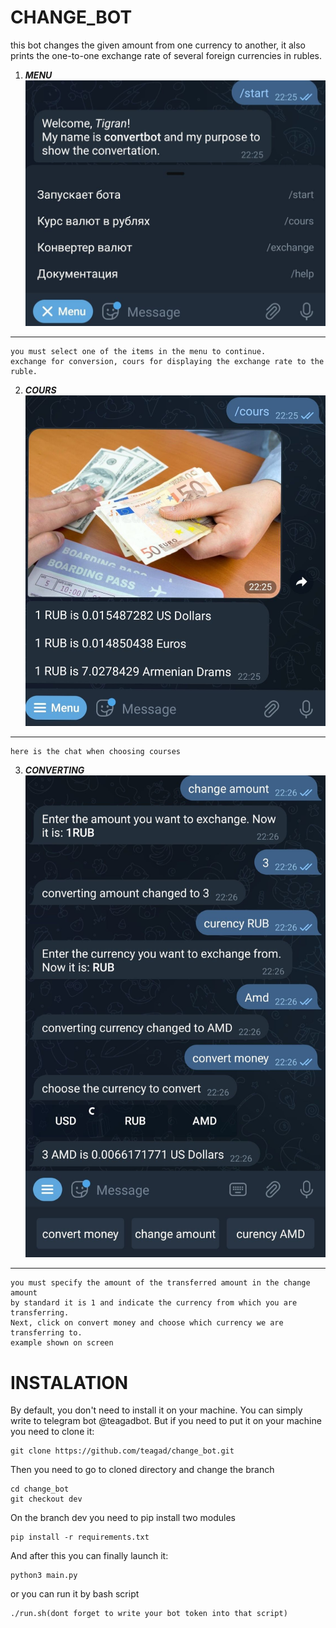 CHANGE_BOT
===

this bot changes the given amount from one currency to another, 
it also prints the one-to-one exchange rate of several foreign currencies in rubles.

1) *__MENU__*
![menu.jpg](asserts/menu.jpg)

----
```
you must select one of the items in the menu to continue. 
exchange for conversion, cours for displaying the exchange rate to the ruble. 
```

2) *__COURS__*
![cours.jpg](asserts/cours.jpg)

----
```
here is the chat when choosing courses
```

3) *__CONVERTING__*
![converting.jpg](asserts/converting.jpg)

----
```
you must specify the amount of the transferred amount in the change amount 
by standard it is 1 and indicate the currency from which you are transferring.  
Next, click on convert money and choose which currency we are transferring to.
example shown on screen
```

INSTALATION
===

By default, you don't need to install it on your machine. You can simply write to telegram bot @teagadbot. But if you need to put it on your machine you need to clone it:

    git clone https://github.com/teagad/change_bot.git

Then you need to go to cloned directory and change the branch

    cd change_bot
    git checkout dev

On the branch dev you need to pip install two modules

    pip install -r requirements.txt

And after this you can finally launch it:

    python3 main.py 

or you can run it by bash script

    ./run.sh(dont forget to write your bot token into that script)